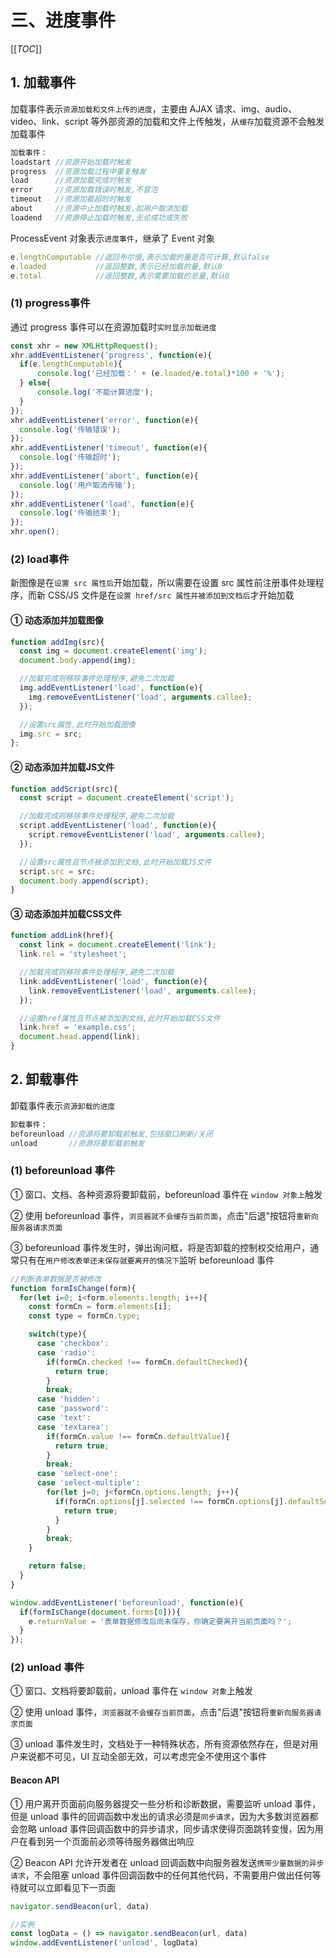 # 三、进度事件

[[_TOC_]]

## 1. 加载事件

加载事件表示`资源加载和文件上传的进度`，主要由 AJAX 请求、img、audio、video、link、script 等外部资源的加载和文件上传触发，从`缓存`加载资源不会触发加载事件

```javascript
加载事件：
loadstart //资源开始加载时触发
progress  //资源加载过程中重复触发
load      //资源加载完成时触发
error     //资源加载错误时触发,不冒泡
timeout   //资源加载超时时触发
about     //资源中止加载时触发,如用户取消加载
loadend   //资源停止加载时触发,无论成功或失败
```

ProcessEvent 对象表示`进度事件`，继承了 Event 对象

```javascript
e.lengthComputable //返回布尔值,表示加载的量是否可计算,默认false
e.loaded           //返回整数,表示已经加载的量,默认0
e.total            //返回整数,表示需要加载的总量,默认0
```

### (1) progress事件

通过 progress 事件可以在资源加载时`实时显示加载进度`

```javascript
const xhr = new XMLHttpRequest();
xhr.addEventListener('progress', function(e){
  if(e.lengthComputable){
      console.log('已经加载：' + (e.loaded/e.total)*100 + '%'); 
  } else{
      console.log('不能计算进度');
  }
});
xhr.addEventListener('error', function(e){
  console.log('传输错误');
});
xhr.addEventListener('timeout', function(e){
  console.log('传输超时');
});
xhr.addEventListener('abort', function(e){
  console.log('用户取消传输');
});
xhr.addEventListener('load', function(e){
  console.log('传输结束');
});
xhr.open();
```

### (2) load事件

新图像是在`设置 src 属性后`开始加载，所以需要在设置 src 属性前注册事件处理程序，而新 CSS/JS 文件是在`设置 href/src 属性并被添加到文档后`才开始加载 

#### ① 动态添加并加载图像

```javascript
function addImg(src){
  const img = document.createElement('img');
  document.body.append(img);

  //加载完成则移除事件处理程序,避免二次加载
  img.addEventListener('load', function(e){
    img.removeEventListener('load', arguments.callee);
  });

  //设置src属性,此时开始加载图像
  img.src = src;
};
```

#### ② 动态添加并加载JS文件

```javascript
function addScript(src){
  const script = document.createElement('script');

  //加载完成则移除事件处理程序,避免二次加载
  script.addEventListener('load', function(e){
    script.removeEventListener('load', arguments.callee);
  });

  //设置src属性且节点被添加到文档,此时开始加载JS文件
  script.src = src;
  document.body.append(script);
}
```

#### ③ 动态添加并加载CSS文件

```javascript
function addLink(href){
  const link = document.createElement('link');
  link.rel = 'stylesheet';

  //加载完成则移除事件处理程序,避免二次加载
  link.addEventListener('load', function(e){
    link.removeEventListener('load', arguments.callee);
  });

  //设置href属性且节点被添加到文档,此时开始加载CSS文件
  link.href = 'example.css';
  document.head.append(link);
}
```

## 2. 卸载事件

卸载事件表示`资源卸载的进度`

```javascript
卸载事件：
beforeunload //资源将要卸载前触发,包括窗口刷新/关闭
unload       //资源将要卸载前触发
```

### (1) beforeunload 事件

① 窗口、文档、各种资源将要卸载前，beforeunload 事件在 `window 对象上`触发

② 使用 beforeunload 事件，`浏览器就不会缓存当前页面`，点击"后退"按钮将`重新向服务器请求页面`

③ beforeunload 事件发生时，弹出询问框，将是否卸载的控制权交给用户，通常只有在`用户修改表单还未保存就要离开的情况下`监听 beforeunload 事件

```javascript
//判断表单数据是否被修改
function formIsChange(form){
  for(let i=0; i<form.elements.length; i++){
    const formCn = form.elements[i];
    const type = formCn.type;

    switch(type){
      case 'checkbox':
      case 'radio':
        if(formCn.checked !== formCn.defaultChecked){
          return true;
        }
        break;
      case 'hidden':
      case 'password':
      case 'text':
      case 'textarea':
        if(formCn.value !== formCn.defaultValue){
          return true;
        }
        break;
      case 'select-one':
      case 'select-multiple':
        for(let j=0; j<formCn.options.length; j++){
          if(formCn.options[j].selected !== formCn.options[j].defaultSelected){
            return true;
          }
        }
        break;
    }

    return false;
  }
}

window.addEventListener('beforeunload', function(e){
  if(formIsChange(document.forms[0])){
    e.returnValue = '表单数据修改后尚未保存，你确定要离开当前页面吗？';
  }
});
```

### (2) unload 事件

① 窗口、文档将要卸载前，unload 事件在 `window 对象`上触发

② 使用 unload 事件，`浏览器就不会缓存当前页面`，点击"后退"按钮将`重新向服务器请求页面`

③ unload 事件发生时，文档处于一种特殊状态，所有资源依然存在，但是对用户来说都不可见，UI 互动全部无效，可以考虑完全不使用这个事件

#### Beacon API

① 用户离开页面前向服务器提交一些分析和诊断数据，需要监听 unload 事件，但是 unload 事件的回调函数中发出的请求必须是`同步请求`，因为大多数浏览器都会忽略 unload 事件回调函数中的异步请求，同步请求使得页面跳转变慢，因为用户在看到另一个页面前必须等待服务器做出响应

② Beacon API 允许开发者在 unload 回调函数中向服务器发送`携带少量数据的异步请求`，不会阻塞 unload 事件回调函数中的任何其他代码，不需要用户做出任何等待就可以立即看见下一页面

```javascript
navigator.sendBeacon(url, data)

//实例
const logData = () => navigator.sendBeacon(url, data)
window.addEventListener('unload', logData)
```
